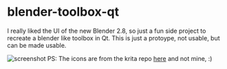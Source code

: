 # blender-toolbox-qt
I really liked the UI of the new Blender 2.8, so just a fun side project to recreate a blender like toolbox in Qt.
This is just a protoype, not usable, but can be made usable.

![screenshot](https://i.ibb.co/cNQdnJs/image.png)
PS: The icons are from the krita repo [here](https://invent.kde.org/kde/krita/) and not mine, :)
